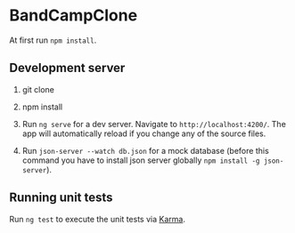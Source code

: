 # BandCampClone

At first run `npm install`.

## Development server

1. git clone

2. npm install

3. Run `ng serve` for a dev server. Navigate to `http://localhost:4200/`. The app will automatically reload if you change any of the source files.

4. Run `json-server --watch db.json` for a mock database (before this command you have to install json server globally `npm install -g json-server`). 


## Running unit tests

Run `ng test` to execute the unit tests via [Karma](https://karma-runner.github.io).
